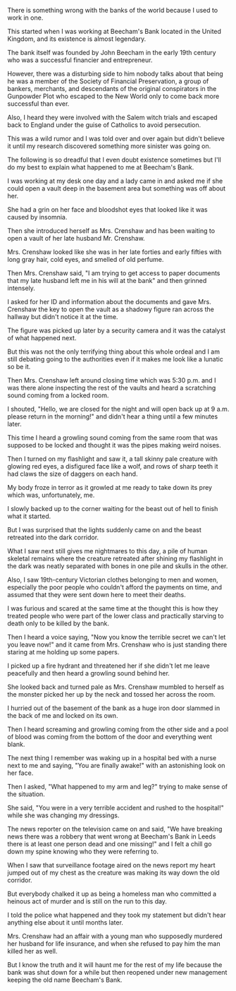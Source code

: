 There is something wrong with the banks of the world because I used to work in one.

This started when I was working at Beecham's Bank located in the United Kingdom, and its existence is almost legendary. 

The bank itself was founded by John Beecham in the early 19th century who was a successful financier and entrepreneur.

However, there was a disturbing side to him nobody talks about that being he was a member of the Society of Financial Preservation, a group of bankers, merchants, and descendants of the original conspirators in the Gunpowder Plot who escaped to the New World only to come back more successful than ever.

Also, I heard they were involved with the Salem witch trials and escaped back to England under the guise of Catholics to avoid persecution.

This was a wild rumor and I was told over and over again but didn't believe it until my research discovered something more sinister was going on.

The following is so dreadful that I even doubt existence sometimes but I'll do my best to explain what happened to me at Beecham's Bank.

I was working at my desk one day and a lady came in and asked me if she could open a vault deep in the basement area but something was off about her.

She had a grin on her face and bloodshot eyes that looked like it was caused by insomnia. 

Then she introduced herself as Mrs. Crenshaw and has been waiting to open a vault of her late husband Mr. Crenshaw. 

Mrs. Crenshaw looked like she was in her late forties and early fifties with long gray hair, cold eyes, and smelled of old perfume.

Then Mrs. Crenshaw said, "I am trying to get access to paper documents that my late husband left me in his will at the bank" and then grinned intensely. 

I asked for her ID and information about the documents and gave Mrs. Crenshaw the key to open the vault as a shadowy figure ran across the hallway but didn't notice it at the time. 

The figure was picked up later by a security camera and it was the catalyst of what happened next.

But this was not the only terrifying thing about this whole ordeal and I am still debating going to the authorities even if it makes me look like a lunatic so be it.

Then Mrs. Crenshaw left around closing time which was 5:30 p.m. and I was there alone inspecting the rest of the vaults and heard a scratching sound coming from a locked room.

I shouted, "Hello, we are closed for the night and will open back up at 9 a.m. please return in the morning!" and didn't hear a thing until a few minutes later.

This time I heard a growling sound coming from the same room that was supposed to be locked and thought it was the pipes making weird noises.

Then I turned on my flashlight and saw it, a tall skinny pale creature with glowing red eyes, a disfigured face like a wolf, and rows of sharp teeth it had claws the size of daggers on each hand.

My body froze in terror as it growled at me ready to take down its prey which was, unfortunately, me.

I slowly backed up to the corner waiting for the beast out of hell to finish what it started.

But I was surprised that the lights suddenly came on and the beast retreated into the dark corridor.

What I saw next still gives me nightmares to this day, a pile of human skeletal remains where the creature retreated after shining my flashlight in the dark was neatly separated with bones in one pile and skulls in the other.

Also, I saw 19th-century Victorian clothes belonging to men and women, especially the poor people who couldn't afford the payments on time, and assumed that they were sent down here to meet their deaths.

I was furious and scared at the same time at the thought this is how they treated people who were part of the lower class and practically starving to death only to be killed by the bank.

Then I heard a voice saying, "Now you know the terrible secret we can't let you leave now!" and it came from Mrs. Crenshaw who is just standing there staring at me holding up some papers.

I picked up a fire hydrant and threatened her if she didn't let me leave peacefully and then heard a growling sound behind her. 

She looked back and turned pale as Mrs. Crenshaw mumbled to herself as the monster picked her up by the neck and tossed her across the room. 

I hurried out of the basement of the bank as a huge iron door slammed in the back of me and locked on its own.

Then I heard screaming and growling coming from the other side and a pool of blood was coming from the bottom of the door and everything went blank.

The next thing I remember was waking up in a hospital bed with a nurse next to me and saying, "You are finally awake!" with an astonishing look on her face.

Then I asked, "What happened to my arm and leg?" trying to make sense of the situation.

She said, "You were in a very terrible accident and rushed to the hospital!" while she was changing my dressings. 

The news reporter on the television came on and said, "We have breaking news there was a robbery that went wrong at Beecham's Bank in Leeds there is at least one person dead and one missing!" and I felt a chill go down my spine knowing who they were referring to.

When I saw that surveillance footage aired on the news report my heart jumped out of my chest as the creature was making its way down the old corridor. 

But everybody chalked it up as being a homeless man who committed a heinous act of murder and is still on the run to this day.

I told the police what happened and they took my statement but didn't hear anything else about it until months later.

Mrs. Crenshaw had an affair with a young man who supposedly murdered her husband for life insurance, and when she refused to pay him the man killed her as well.

But I know the truth and it will haunt me for the rest of my life because the bank was shut down for a while but then reopened under new management keeping the old name Beecham's Bank.